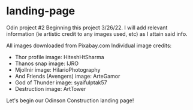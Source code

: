 # landing-page
Odin project #2
Beginning this project 3/26/22.
I will add relevant information (ie artistic credit to any images used, etc) as I attain said info.

All images downloaded from Pixabay.com
Individual image credits:
- Thor profile image: HiteshHtSharma 
- Thanos snap image: IJRO
- Mjollnir image: HilarioPhotography
- And Friends (Avengers) image: ArteGamor
- God of Thunder image: syaifulptak57 
- Destruction image: ArtTower 

Let's begin our Odinson Construction landing page!